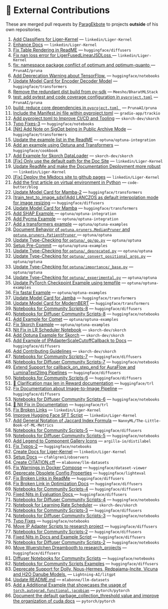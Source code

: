# 💼 External Contributions

These are merged pull requests by [ParagEkbote](https://github.com/ParagEkbote) to projects **outside** of his own repositories.

1. [Add Classifiers for Liger-Kernel](https://github.com/linkedin/Liger-Kernel/pull/869) — `linkedin/Liger-Kernel`
2. [Enhance Docs](https://github.com/linkedin/Liger-Kernel/pull/867) — `linkedin/Liger-Kernel`
3. [Fix Table Rendering in ReadME](https://github.com/huggingface/diffusers/pull/12245) — `huggingface/diffusers`
4. [Fix nan loss error for LigerFusedLinearJSDLoss ](https://github.com/linkedin/Liger-Kernel/pull/862) — `linkedin/Liger-Kernel`
5. [fix: namespace package conflict of optimum and optimum-quanto ](https://github.com/PrunaAI/pruna/pull/298) — `PrunaAI/pruna`
6. [Add Deprecation Warning about TensorFlow.](https://github.com/huggingface/notebooks/pull/605) — `huggingface/notebooks`
7. [Update Model Card for Encoder Decoder Model](https://github.com/huggingface/transformers/pull/39272) — `huggingface/transformers`
8. [Remove the redundant dist build from py-sdk](https://github.com/Meesho/BharatMLStack/pull/168) — `Meesho/BharatMLStack`
9. [test: add pytest and code coverage configuration in `pyproject.toml`](https://github.com/PrunaAI/pruna/pull/230) — `PrunaAI/pruna`
10. [build: reduce core dependencies in `pyproject.toml `](https://github.com/PrunaAI/pruna/pull/227) — `PrunaAI/pruna`
11. [Include the Manifest.ini file within pyproject.toml](https://github.com/gradio-app/trackio/pull/75) — `gradio-app/trackio`
12. [Add pyproject.toml to Improve CI/CD and Tooling](https://github.com/skorch-dev/skorch/pull/1108) — `skorch-dev/skorch`
13. [Typo Fixes-3](https://github.com/huggingface/notebooks/pull/598) — `huggingface/notebooks`
14. [[Nit] Add Note on SigOpt being in Public Archive Mode](https://github.com/huggingface/transformers/pull/38610) — `huggingface/transformers`
15. [Update the example list in the ReadME](https://github.com/optuna/optuna-integration/pull/234) — `optuna/optuna-integration`
16. [Add an example using Optuna and Transformers](https://github.com/huggingface/cookbook/pull/304) — `huggingface/cookbook`
17. [Add Example for Skorch DataLoader](https://github.com/skorch-dev/skorch/pull/1105) — `skorch-dev/skorch`
18. [[Fix] Only use the default path for the Doc Site](https://github.com/linkedin/Liger-Kernel/pull/727) — `linkedin/Liger-Kernel`
19. [Update ReadMe and make the Documentation Deployment more robust](https://github.com/linkedin/Liger-Kernel/pull/726) — `linkedin/Liger-Kernel`
20. [[Fix] Deploy the Mkdocs site to github pages](https://github.com/linkedin/Liger-Kernel/pull/724) — `linkedin/Liger-Kernel`
21. [Add the first article on virtual environment in Python](https://github.com/code-butter/blog/pull/1) — `code-butter/blog`
22. [Update Model Card for Mamba-2](https://github.com/huggingface/transformers/pull/37951) — `huggingface/transformers`
23. [[train_text_to_image_sdxl]Add LANCZOS as default interpolation mode for image resizing](https://github.com/huggingface/diffusers/pull/11455) — `huggingface/diffusers`
24. [Update Model Card for Mamba](https://github.com/huggingface/transformers/pull/37863) — `huggingface/transformers`
25. [Add SHAP Example ](https://github.com/optuna/optuna-integration/pull/227) — `optuna/optuna-integration`
26. [Add Pycma Example](https://github.com/optuna/optuna-integration/pull/226) — `optuna/optuna-integration`
27. [Add a transformers example](https://github.com/optuna/optuna-examples/pull/322) — `optuna/optuna-examples`
28. [Document Behavior of `optuna.pruners.MedianPruner` and `optuna.pruners.PatientPruner` ](https://github.com/optuna/optuna/pull/6055) — `optuna/optuna`
29. [Update Type-Checking for `optuna/_gp/gp.py`](https://github.com/optuna/optuna/pull/6053) — `optuna/optuna`
30. [Setup Pre-Commit](https://github.com/optuna/optuna-examples/pull/316) — `optuna/optuna-examples`
31. [Update Type-Checking for `optuna/_deprecated.py`](https://github.com/optuna/optuna/pull/6051) — `optuna/optuna`
32. [Update Type-Checking for `optuna/_convert_positional_args.py`](https://github.com/optuna/optuna/pull/6050) — `optuna/optuna`
33. [Update Type-Checking for `optuna/importance/_base.py`](https://github.com/optuna/optuna/pull/6046) — `optuna/optuna`
34. [Update Type-Checking for `optuna/_experimental.py`](https://github.com/optuna/optuna/pull/6045) — `optuna/optuna`
35. [Update PyTorch Checkpoint Example using tempfile](https://github.com/optuna/optuna-examples/pull/313) — `optuna/optuna-examples`
36. [Fix fastai Example](https://github.com/optuna/optuna-examples/pull/312) — `optuna/optuna-examples`
37. [Update Model Card for Jamba](https://github.com/huggingface/transformers/pull/37152) — `huggingface/transformers`
38. [Update Model Card for ModernBERT](https://github.com/huggingface/transformers/pull/37052) — `huggingface/transformers`
39. [Notebooks for Community Scripts-8](https://github.com/huggingface/diffusers/pull/11128) — `huggingface/diffusers`
40. [Notebooks for Diffuser Community Scripts-8](https://github.com/huggingface/notebooks/pull/559) — `huggingface/notebooks`
41. [Add Example for Comet](https://github.com/optuna/optuna-examples/pull/305) — `optuna/optuna-examples`
42. [Fix Skorch Example](https://github.com/optuna/optuna-examples/pull/303) — `optuna/optuna-examples`
43. [Nit Fix in LR Scheduler Notebook](https://github.com/skorch-dev/skorch/pull/1099) — `skorch-dev/skorch`
44. [Add Optuna Example for Skorch](https://github.com/skorch-dev/skorch/pull/1098) — `skorch-dev/skorch`
45. [Add Example of IPAdapterScaleCutoffCallback to Docs](https://github.com/huggingface/diffusers/pull/10934) — `huggingface/diffusers`
46. [Add Contributing Guidelines](https://github.com/skorch-dev/skorch/pull/1097) — `skorch-dev/skorch`
47. [Notebooks for Community Scripts-7](https://github.com/huggingface/diffusers/pull/10846) — `huggingface/diffusers`
48. [Notebooks for Diffuser Community Scripts-7](https://github.com/huggingface/notebooks/pull/554) — `huggingface/notebooks`
49. [Extend Support for callback_on_step_end for AuraFlow and LuminaText2Img Pipelines](https://github.com/huggingface/diffusers/pull/10746) — `huggingface/diffusers`
50. [Notebooks for Community Scripts-6](https://github.com/huggingface/diffusers/pull/10713) — `huggingface/diffusers`
51. [📖 Clarification max len in Reward documentation](https://github.com/huggingface/trl/pull/2740) — `huggingface/trl`
52. [Fix Documentation about Image-to-Image Pipeline](https://github.com/huggingface/diffusers/pull/10704) — `huggingface/diffusers`
53. [Notebooks for Diffuser Community Scripts-6](https://github.com/huggingface/notebooks/pull/551) — `huggingface/notebooks`
54. [📖 Nit Fix in Documentation](https://github.com/huggingface/trl/pull/2722) — `huggingface/trl`
55. [Fix Broken Links](https://github.com/linkedin/Liger-Kernel/pull/547) — `linkedin/Liger-Kernel`
56. [Improve Hugging Face SFT Script](https://github.com/linkedin/Liger-Kernel/pull/539) — `linkedin/Liger-Kernel`
57. [Add General Notation of Jaccard Index Formula](https://github.com/NannyML/The-Little-Book-of-ML-Metrics/pull/174) — `NannyML/The-Little-Book-of-ML-Metrics`
58. [Notebooks for Community Scripts-5](https://github.com/huggingface/diffusers/pull/10499) — `huggingface/diffusers`
59. [Notebooks for Diffuser Community Scripts-5](https://github.com/huggingface/notebooks/pull/548) — `huggingface/notebooks`
60. [Add Legend to Component Gallery Icons](https://github.com/argilla-io/distilabel/pull/1090) — `argilla-io/distilabel`
61. [Fix Typos-2](https://github.com/huggingface/notebooks/pull/540) — `huggingface/notebooks`
62. [Create Docs for Liger-Kernel](https://github.com/linkedin/Liger-Kernel/pull/485) — `linkedin/Liger-Kernel`
63. [Setup Docs](https://github.com/cfahlgren1/observers/pull/55) — `cfahlgren1/observers`
64. [Create CITATION.cff](https://github.com/mlabonne/llm-datasets/pull/10) — `mlabonne/llm-datasets`
65. [Fix Warnings in Docker Compose](https://github.com/huggingface/dataset-viewer/pull/3120) — `huggingface/dataset-viewer`
66. [Deprecate Obsolete Config Properties](https://github.com/huggingface/lighteval/pull/433) — `huggingface/lighteval`
67. [Fix Broken Links in ReadMe](https://github.com/huggingface/diffusers/pull/10117) — `huggingface/diffusers`
68. [Fix Broken Link in Optimization Docs](https://github.com/huggingface/diffusers/pull/10105) — `huggingface/diffusers`
69. [Notebooks for Community Scripts-4](https://github.com/huggingface/diffusers/pull/10094) — `huggingface/diffusers`
70. [Fixed Nits in Evaluation Docs ](https://github.com/huggingface/diffusers/pull/10063) — `huggingface/diffusers`
71. [Notebooks for Diffuser Community Scripts-4](https://github.com/huggingface/notebooks/pull/536) — `huggingface/notebooks`
72. [Notebook for Learning Rate Scheduler](https://github.com/skorch-dev/skorch/pull/1074) — `skorch-dev/skorch`
73. [Notebooks for Community Scripts-3](https://github.com/huggingface/diffusers/pull/10032) — `huggingface/diffusers`
74. [Notebooks for Diffuser Community Scripts-3](https://github.com/huggingface/notebooks/pull/535) — `huggingface/notebooks`
75. [Typo Fixes](https://github.com/huggingface/notebooks/pull/530) — `huggingface/notebooks`
76. [Move IP Adapter Scripts to research project](https://github.com/huggingface/diffusers/pull/9960) — `huggingface/diffusers`
77. [Notebooks for Community Scripts-2](https://github.com/huggingface/diffusers/pull/9952) — `huggingface/diffusers`
78. [Fixed Nits in Docs and Example Script](https://github.com/huggingface/diffusers/pull/9940) — `huggingface/diffusers`
79. [Notebooks for Diffuser Community Scripts-2](https://github.com/huggingface/notebooks/pull/527) — `huggingface/notebooks`
80. [Move Wuerstchen Dreambooth to research_projects](https://github.com/huggingface/diffusers/pull/9935) — `huggingface/diffusers`
81. [Diffuser Notebooks for Community Scripts](https://github.com/huggingface/notebooks/pull/525) — `huggingface/notebooks`
82. [ Notebooks for Community Scripts Examples](https://github.com/huggingface/diffusers/pull/9905) — `huggingface/diffusers`
83. [Deprecate Support for Dolly, Nous-Hermes, Redpajama-Incite, Vicuna and H2O Danube Models.](https://github.com/Lightning-AI/litgpt/pull/1821) — `Lightning-AI/litgpt`
84. [Update README.md](https://github.com/mlabonne/llm-datasets/pull/6) — `mlabonne/llm-datasets`
85. [Add a Additional Example that showcases the usage of `torch.autograd.functional.jacobian`](https://github.com/pytorch/pytorch/pull/155683) — `pytorch/pytorch`
86. [Document the default garbage_collection_threshold value and improve the organization of cuda docs](https://github.com/pytorch/pytorch/pull/155341) — `pytorch/pytorch`
